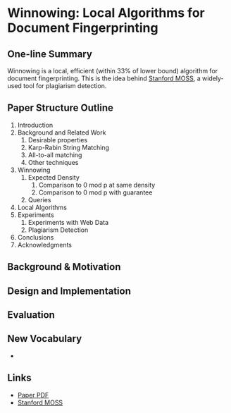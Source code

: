 # Winnowing: Local Algorithms for Document Fingerprinting

## One-line Summary

Winnowing is a local, efficient \(within 33% of lower bound\) algorithm for document fingerprinting. This is the idea behind [Stanford MOSS](https://theory.stanford.edu/~aiken/moss/), a widely-used tool for plagiarism detection.

## Paper Structure Outline

1. Introduction
2. Background and Related Work
   1. Desirable properties
   2. Karp-Rabin String Matching
   3. All-to-all matching
   4. Other techniques
3. Winnowing
   1. Expected Density
      1. Comparison to 0 mod p at same density
      2. Comparison to 0 mod p with guarantee
   2. Queries
4. Local Algorithms
5. Experiments
   1. Experiments with Web Data
   2. Plagiarism Detection
6. Conclusions
7. Acknowledgments

## Background & Motivation

## Design and Implementation

## Evaluation

## New Vocabulary

* 
## Links

* [Paper PDF](http://theory.stanford.edu/~aiken/publications/papers/sigmod03.pdf)
* [Stanford MOSS](https://theory.stanford.edu/~aiken/moss/)

